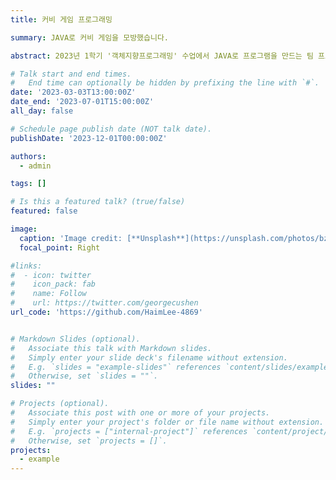 ```yaml
---
title: 커비 게임 프로그래밍

summary: JAVA로 커비 게임을 모방했습니다. 

abstract: 2023년 1학기 '객체지향프로그래밍' 수업에서 JAVA로 프로그램을 만드는 팀 프로젝트를 진행했습니다. 우리 팀은 JAVA로 커비 게임을 모방한 게임을 만들었습니다. 

# Talk start and end times.
#   End time can optionally be hidden by prefixing the line with `#`.
date: '2023-03-03T13:00:00Z'
date_end: '2023-07-01T15:00:00Z'
all_day: false

# Schedule page publish date (NOT talk date).
publishDate: '2023-12-01T00:00:00Z'

authors:
  - admin

tags: []

# Is this a featured talk? (true/false)
featured: false

image:
  caption: 'Image credit: [**Unsplash**](https://unsplash.com/photos/bzdhc5b3Bxs)'
  focal_point: Right

#links:
#  - icon: twitter
#    icon_pack: fab
#    name: Follow
#    url: https://twitter.com/georgecushen
url_code: 'https://github.com/HaimLee-4869'


# Markdown Slides (optional).
#   Associate this talk with Markdown slides.
#   Simply enter your slide deck's filename without extension.
#   E.g. `slides = "example-slides"` references `content/slides/example-slides.md`.
#   Otherwise, set `slides = ""`.
slides: ""

# Projects (optional).
#   Associate this post with one or more of your projects.
#   Simply enter your project's folder or file name without extension.
#   E.g. `projects = ["internal-project"]` references `content/project/deep-learning/index.md`.
#   Otherwise, set `projects = []`.
projects:
  - example
---
```

